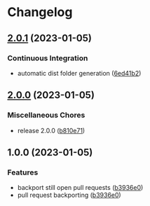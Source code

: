 # Changelog

## [2.0.1](https://github.com/lampajr/backporting/compare/v2.0.0...v2.0.1) (2023-01-05)


### Continuous Integration

* automatic dist folder generation ([6ed41b2](https://github.com/lampajr/backporting/commit/6ed41b245d6fe1e70cf2a2a04fad11e6677a282b))

## [2.0.0](https://github.com/lampajr/backporting/compare/v1.0.0...v2.0.0) (2023-01-05)


### Miscellaneous Chores

* release 2.0.0 ([b810e71](https://github.com/lampajr/backporting/commit/b810e71465a4ef4be35694abca9c131bbb6f02dc))

## 1.0.0 (2023-01-05)


### Features

* backport still open pull requests ([b3936e0](https://github.com/lampajr/backporting/commit/b3936e019a19976281c5e2582904264e974b8b42))
* pull request backporting ([b3936e0](https://github.com/lampajr/backporting/commit/b3936e019a19976281c5e2582904264e974b8b42))
